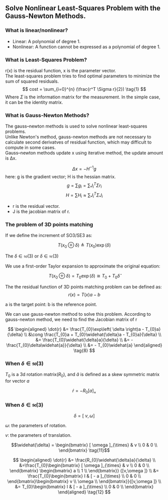 ## Solve Nonlinear Least-Squares Problem with the Gauss-Newton Methods.  
### What is linear/nonlinear?  
* Linear: A polynomial of degree 1.  
* Nonlinear: A function cannot be expressed as a polynomial of degree 1.

### What is Least-Squares Problem?  
r(x) is the residual function, x is the parameter vector.  
The least-squares problem tries to find optimal parameters to minimize the sum of squared residuals. 
$$ 
cost = \sum_{i=0}^{n} (\frac{r^T \Sigma r}{2}) \tag{1}
$$
Where $\Sigma$ is the information matrix for the measurement. In the simple case, it can be the identity matrix.

### What is Gauss-Newton Methods?  
The gauss–newton methods is used to solve nonlinear least-squares problems.  
Unlike Newton's method, gauss-newton methods are not necessary to calculate second derivatves of residual function, which may difficult to compute in some cases.  
Gauss–newton methods update x using iterative method, the update amount is Δx. 

$$ 
\Delta x = -H^{-1}g \tag{2}
$$
here: g is the gradient vector; H is the hessian matrix.
$$ 
g = \sum g_i= \sum J_i^T \Sigma r_i \tag{3}
$$
$$ 
H  = \sum H_i \approx \sum J_i^T \Sigma J_i  \tag{4}
$$
* r is the residual vector. 
* J is the jacobian matrix of r.

### The problem of 3D points matching

If we define the increment of SO3/SE3 as:

$$T(x_{0}\oplus\delta) \triangleq T(x_{0})\exp( \delta ) \tag{5} $$ 

The $\delta \in \mathfrak{so}(3)$ or $\delta \in \mathfrak{se}(3)$

We use a first-order Taylor expansion to approximate the original equation:  

$$T(x_{0}\oplus\delta) = T_{0}\exp( \delta ) \cong T_{0} + T_{0}\widehat{\delta} \tag{6} $$

The the residual function of 3D points matching problem can be defined as: 
$$r(x) = T(x)a - b \tag{7} $$

a is the target point:
b is the reference point.

We can use gauss-newton method to solve this problem.
According to gauss-newton method, we need to find the Jacobian matrix of r


$$
\begin{aligned}
\dot{r} &= \frac{T_{0}\exp\left( \delta \right)a - T_{0}a}{\delta} \\
&\cong \frac{T_{0}a + T_{0}\widehat{\delta}a - T_{0}a}{\delta}  \\
&= \frac{T_{0}\widehat{\delta}a}{\delta}  \\
&= - \frac{T_{0}\delta\widehat{a}}{\delta}  \\
&= - T_{0}\widehat{a} 
\end{aligned}
\tag{8} 
$$

### When $\delta \in \mathfrak{so}(3)$
$T_0$ is a 3d rotation matrix($R_0$),
and $\widehat{a}$ is defined as a skew symmetric matrix for vector $a$

$$\dot{r} = - R_{0}[ a ]_{\times}  \tag{9}$$

###  When $\delta \in \mathfrak{se}(3)$

$$\delta = [\ v, \omega ] \tag{10}$$

$\omega$: the parameters of rotation.

$v$: the parameters of translation.

$$\widehat{\delta} = \begin{bmatrix}
[ \omega ]_{\times} & v \\
0 & 0 \\
\end{bmatrix} \tag{11}$$

$$
\begin{aligned}
\dot{r} 
&= \frac{R_{0}\widehat{\delta}a}{\delta} \\
&=\frac{T_{0}\begin{bmatrix}
[ \omega ]_{\times} & v \\
0 & 0 \\
\end{bmatrix}
\begin{bmatrix}
a \\
1 \\
\end{bmatrix}}
{[v,\omega ]} \\
&= \frac{T_{0}\begin{bmatrix}
I & [ - a ]_{\times} \\
0 & 0 \\
\end{bmatrix}\begin{bmatrix}
v \\
\omega \\
\end{bmatrix}}{[v,\omega ]} \\
&= T_{0}\begin{bmatrix}
I & [ - a ]_{\times} \\
0 & 0 \\
\end{bmatrix} 
\end{aligned}
\tag{12}
$$

